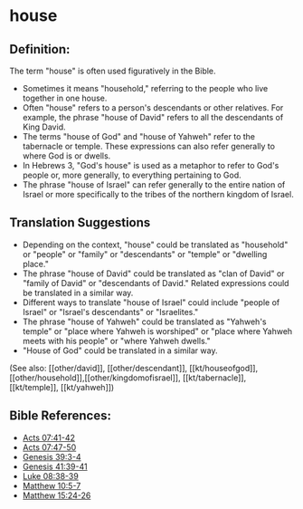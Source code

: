 # house #

## Definition: ##

The term "house" is often used figuratively in the Bible. 

* Sometimes it means "household," referring to the people who live together in one house.
* Often "house" refers to a person's descendants or other relatives. For example, the phrase "house of David" refers to all the descendants of King David.
* The terms "house of God" and "house of Yahweh" refer to the tabernacle or temple. These expressions can also refer generally to where God is or dwells.
* In Hebrews 3, "God's house" is used as a metaphor to refer to God's people or, more generally, to everything pertaining to God.
* The phrase "house of Israel" can refer generally to the entire nation of Israel or more specifically to the tribes of the northern kingdom of Israel.

## Translation Suggestions ##

* Depending on the context, "house" could be translated as "household" or "people" or "family" or "descendants" or "temple" or "dwelling place."
* The phrase "house of David" could be translated as "clan of David" or "family of David" or "descendants of David." Related expressions could be translated in a similar way.
* Different ways to translate "house of Israel" could include "people of Israel" or "Israel's descendants" or "Israelites."
* The phrase "house of Yahweh" could be translated as "Yahweh's temple" or "place where Yahweh is worshiped" or "place where Yahweh meets with his people" or "where Yahweh dwells."
* "House of God" could be translated in a similar way.

(See also: [[other/david]], [[other/descendant]], [[kt/houseofgod]], [[other/household]],[[other/kingdomofisrael]], [[kt/tabernacle]], [[kt/temple]], [[kt/yahweh]])

## Bible References: ##

* [Acts 07:41-42](en/tn/act/help/07/41)
* [Acts 07:47-50](en/tn/act/help/07/47)
* [Genesis 39:3-4](en/tn/gen/help/39/03)
* [Genesis 41:39-41](en/tn/gen/help/41/39)
* [Luke 08:38-39](en/tn/luk/help/08/38)
* [Matthew 10:5-7](en/tn/mat/help/10/05)
* [Matthew 15:24-26](en/tn/mat/help/15/24)